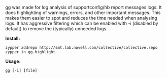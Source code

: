 gg was made for log analysis of supportconfig/hb report messages logs.
It does highlighting of warnings, errors, and other important messages. This makes them easier to spot and reduces the time needed when analysing logs.
It has aggressive filtering which can be enabled with -i (disabled by default) to remove the (typically) unneeded logs.

**Install:**
```
zypper addrepo http://smt.lab.novell.com/collective/collective.repo
zypper in gg-highlight
```
**Usage:**
```
gg [-i] [file]
```